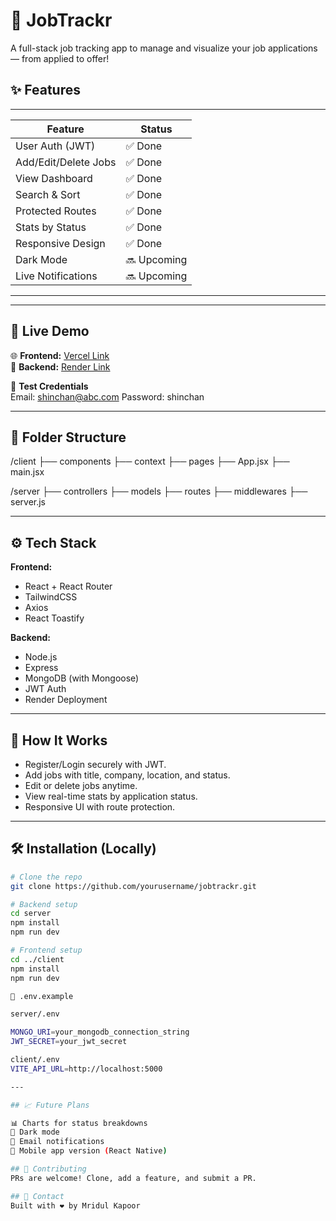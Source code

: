 # 💼 JobTrackr

A full-stack job tracking app to manage and visualize your job applications — from applied to offer!

## ✨ Features
--------------------------------------
| Feature              | Status      |
|----------------------|-------------|
| User Auth (JWT)      | ✅ Done     |
| Add/Edit/Delete Jobs | ✅ Done     |
| View Dashboard       | ✅ Done     |
| Search & Sort        | ✅ Done     |
| Protected Routes     | ✅ Done     |
| Stats by Status      | ✅ Done     |
| Responsive Design    | ✅ Done     |
| Dark Mode            | 🔜 Upcoming |
| Live Notifications   | 🔜 Upcoming |
--------------------------------------

---

## 🚀 Live Demo

🌐 **Frontend:** [Vercel Link](https://jobtrackr-git-master-mk00786s-projects.vercel.app)  
🔗 **Backend:** [Render Link](https://jobtrackr-e7ve.onrender.com)

🧪 **Test Credentials**  
Email: shinchan@abc.com
Password: shinchan

---

## 📂 Folder Structure

/client
├── components
├── context
├── pages
├── App.jsx
├── main.jsx

/server
├── controllers
├── models
├── routes
├── middlewares
├── server.js

---

## ⚙️ Tech Stack

**Frontend:**
- React + React Router
- TailwindCSS
- Axios
- React Toastify

**Backend:**
- Node.js
- Express
- MongoDB (with Mongoose)
- JWT Auth
- Render Deployment

---

## 🧠 How It Works

- Register/Login securely with JWT.
- Add jobs with title, company, location, and status.
- Edit or delete jobs anytime.
- View real-time stats by application status.
- Responsive UI with route protection.

---

## 🛠️ Installation (Locally)

```bash
# Clone the repo
git clone https://github.com/yourusername/jobtrackr.git

# Backend setup
cd server
npm install
npm run dev

# Frontend setup
cd ../client
npm install
npm run dev

📝 .env.example

server/.env

MONGO_URI=your_mongodb_connection_string
JWT_SECRET=your_jwt_secret

client/.env
VITE_API_URL=http://localhost:5000

---

## 📈 Future Plans	

📊 Charts for status breakdowns
🌙 Dark mode
📩 Email notifications
📱 Mobile app version (React Native)

## 🤝 Contributing
PRs are welcome! Clone, add a feature, and submit a PR.

## 📧 Contact
Built with ❤️ by Mridul Kapoor
